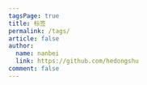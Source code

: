 ```yaml
---
tagsPage: true
title: 标签
permalink: /tags/
article: false
author: 
  name: nanbei
  link: https://github.com/hedongshu
comment: false
---
```

